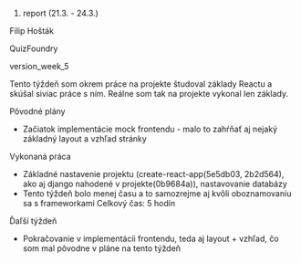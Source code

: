 1. report (21.3. - 24.3.)

Filip Hošták

QuizFoundry

version_week_5

Tento týždeň som okrem práce na projekte študoval základy Reactu a skúšal siviac práce s ním. Reálne som tak na projekte vykonal len základy.

Pôvodné plány

- Začiatok implementácie mock frontendu - malo to zahŕňať aj nejaký základný layout a vzhľad stránky

Vykonaná práca

- Základné nastavenie projektu (create-react-app(5e5db03, 2b2d564), ako aj django nahodené v projekte(0b9684a)), nastavovanie databázy
- Tento týždeň bolo menej času a to samozrejme aj kvôli oboznamovaniu sa s frameworkami
Celkový čas: 5 hodín

Ďaľší týždeň

- Pokračovanie v implementácii frontendu, teda aj layout + vzhľad, čo som mal pôvodne v pláne na tento týždeň
